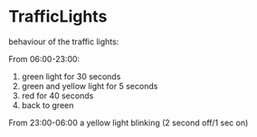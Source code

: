 # TrafficLights

behaviour of the traffic lights:

From 06:00-23:00:
1.	green light for 30 seconds
2.	green and yellow light for 5 seconds
3.	red for 40 seconds
4.	back to green

From 23:00-06:00 a yellow light blinking (2 second off/1 sec on)
